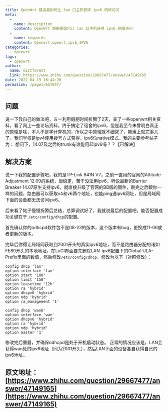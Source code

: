 ```yaml
---
title: OpenWrt 路由器如何让 lan 口主机获得 ipv6 网络访问
meta: 
  - 
    name: description
    content: OpenWrt 路由器如何让 lan 口主机获得 ipv6 网络访问
  - 
    name: keywords
    content: Openwrt,opewrt,ipv6,IPV6
categories: 
  - openwrt
tags: 
  - openwrt
author: 
  name: mistforest
  link: https://www.zhihu.com/question/29667477/answer/47149165
date: 2022-04-19 16:44:20
permalink: /pages/65f04f/
---
```

  
## 问题

说一下我自己的做法吧，五一利用假期时间折腾了2天，查了一些openwrt相关资料，看了网上一些论坛资料，终于搞定了宿舍的ipv6，但是我至今未曾明白真正的原理是啥，本人不是学计算机的，所以之中原理就不细究了，能用上就完事儿了。我们学校是ipv4使用拨号方式获得，ipv6位native模式。我的主要参考帖子为：
想问下，14.07及之后的trunk有谁能用起ipv6吗？？【已解决】

<!-- more -->

## 解决方案

说一下我的配置步骤吧，我的是TP-Link 841N V7，之前一直用的官网的Attitude Adjustment 12.09的系统，很稳定，苦于没法用ipv6，听说最新的Barrier Breaker 14.07原生支持ipv6，就直接升级了官网的BB版的固件，刷完之后跟你一样的问题，路由器可以获取v4和v6两个地址，也能ping通ipv6网址，但是局域网下面的设备都无法访问ipv6。

后来看了帖子慢慢折腾后总结，总算调试好了，我就说最后的配置吧，能否配置成功关键在于 `/etc/config/dhcp`的配置。

首先确认你的odhcpd软件包不是08-23的版本，这个版本有bug，更换成11-06或者更新的版本。

完毕后你得让局域网获取到2001开头的真实ipv6地址，而不是路由器分配的诸如FE80开头的本地地址，在LuCI界面要先删除LAN-ipv6配置下的Global ULA-Prefix里面的数值，然后修改`/etc/config/dhcp`，修改为以下（对照修改）：
```shell
config dhcp 'lan'
option interface 'lan'
option start '100'
option limit '150'
option leasetime '12h'
option ra 'hybrid'
option dhcpv6 'hybrid'
option ndp 'hybrid'
option ra_management '1'

config dhcp 'wan6'
option interface 'wan'
option dhcpv6 'hybrid'
option ra 'hybrid'
option ndp 'hybrid'
option master '1'
```
修改完后重启，并确保odhcpd是处于开机启动状态。
正常的情况应该是，LAN会获得wan处的ipv6地址（同为2001开头），然后LAN下面的设备各自获得自己的ipv6地址。

## 原文地址：[https://www.zhihu.com/question/29667477/answer/47149165](https://www.zhihu.com/question/29667477/answer/47149165)
